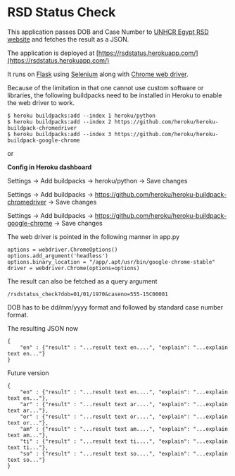 # RSD Status Check

This application passes DOB and Case Number to [UNHCR Egypt RSD website](https://rsd.unhcregypt.org) and fetches the result as a JSON.

The application is deployed at [https://rsdstatus.herokuapp.com/](https://rsdstatus.herokuapp.com/)

It runs on [Flask](https://flask.palletsprojects.com/en/2.0.x/) using [Selenium](https://selenium-python.readthedocs.io/) along with [Chrome web driver](https://chromedriver.chromium.org/downloads). 

Because of the limitation in that one cannot use custom software or libraries, the following buildpacks need to be installed in Heroku to enable the web driver to work. 


```
$ heroku buildpacks:add --index 1 heroku/python
$ heroku buildpacks:add --index 2 https://github.com/heroku/heroku-buildpack-chromedriver
$ heroku buildpacks:add --index 3 https://github.com/heroku/heroku-buildpack-google-chrome
```

or 

**Config in Heroku dashboard**

Settings -> Add buildpacks -> heroku/python -> Save changes

Settings -> Add buildpacks -> https://github.com/heroku/heroku-buildpack-chromedriver -> Save changes

Settings -> Add buildpacks -> https://github.com/heroku/heroku-buildpack-google-chrome -> Save changes



The web driver is pointed in the following manner in app.py

```
options = webdriver.ChromeOptions()
options.add_argument('headless')
options.binary_location = "/app/.apt/usr/bin/google-chrome-stable"
driver = webdriver.Chrome(options=options)
```

The result can also be fetched as a query argument 

```
/rsdstatus_check?dob=01/01/1970&caseno=555-15C00001
```

DOB has to be dd/mm/yyyy format and followed by standard case number format.


The resulting JSON now

```
{
    "en" : {"result" : "...result text en....", "explain": "...explain text en..."}
}

```


Future version

```
{
    "en" : {"result" : "...result text en....", "explain": "...explain text en..."},
    "ar" : {"result" : "...result text ar....", "explain": "...explain text ar..."},
    "or" : {"result" : "...result text or....", "explain": "...explain text or..."},
    "am" : {"result" : "...result text am....", "explain": "...explain text am..."},
    "ti" : {"result" : "...result text ti....", "explain": "...explain text ti..."},
    "so" : {"result" : "...result text so....", "explain": "...explain text so..."}
}
```